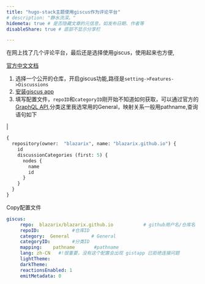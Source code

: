 ```yaml
---
title: "hugo-stack主题使用giscus作为评论平台"
# description: "静水流深。"
hidemeta: true # 是否隐藏文章的元信息，如发布日期、作者等
disableShare: true # 底部不显示分享栏

---
```



在网上找了几个评论平台，最后还是选择使用giscus，使用起来也方便,

[官方中文文档](https://giscus.app/zh-CN)

1. 选择一个公开的仓库，开启giscus功能,路径是`setting->Features->Discussions`
2. [安装giscus app](https://github.com/apps/giscus/installations/new/permissions?target_id=56386674)
3. 填写配置文件，`repoID`和`categoryID`刚开始不知道如何获取，可以通过官方的[GraphQL API](https://docs.github.com/en/graphql/overview/explorer),分类这里我选常用的General，映射关系一般用pathname,查询语句如下

|

```GraphQL
{
  repository(owner:  "blazarix", name: "blazarix.github.io") {
    id
    discussionCategories (first: 5) {
      nodes {
        name
        id
      }
    }
  }
}
```

Copy配置文件

```yml
giscus:
     repo:  blazarix/blazarix.github.io           # github用户名/仓库名
     repoID:            #仓库ID
     category:  General        # General
     categoryID:        #分类ID 
     mapping:    pathname       #pathname
     lang: zh-CN   #!很重要，没有这个配置会出现 gistapp 已拒绝连接问题
     lightTheme:  
     darkTheme: 
     reactionsEnabled: 1
     emitMetadata: 0
```
<!-- more -->
